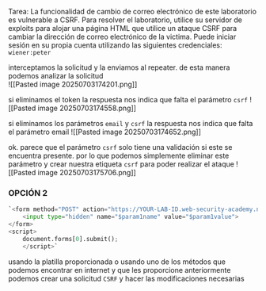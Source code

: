 Tarea: La funcionalidad de cambio de correo electrónico de este laboratorio es vulnerable a CSRF. Para resolver el laboratorio, utilice su servidor de exploits para alojar una página HTML que utilice un ataque CSRF para cambiar la dirección de correo electrónico de la victima. Puede iniciar sesión en su propia cuenta utilizando las siguientes credenciales: `wiener:peter`

interceptamos la solicitud y la enviamos al repeater. de esta manera podemos analizar la solicitud  
![[Pasted image 20250703174201.png]]

si eliminamos el token la respuesta nos indica que falta el parámetro `csrf` 
![[Pasted image 20250703174558.png]]

si eliminamos los parámetros `email` y `csrf` la respuesta nos indica que falta el parámetro email 
![[Pasted image 20250703174652.png]]

ok. parece que el parámetro `csrf` solo tiene una validación si este se encuentra presente. por lo que podemos simplemente eliminar este parámetro y crear nuestra etiqueta `csrf` para poder realizar el ataque
![[Pasted image 20250703175706.png]]

### OPCIÓN 2 

```python
`<form method="POST" action="https://YOUR-LAB-ID.web-security-academy.net/my-account/change-email"> 
	<input type="hidden" name="$param1name" value="$param1value"> 
</form> 
<script> 
	document.forms[0].submit(); 
	</script>`
```

usando la platilla proporcionada o usando uno de los métodos que podemos encontrar en internet y que les proporcione anteriormente podemos crear una solicitud `CSRF` y hacer las modificaciones necesarias

